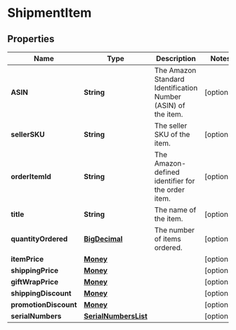 # ShipmentItem

## Properties
Name | Type | Description | Notes
------------ | ------------- | ------------- | -------------
**ASIN** | **String** | The Amazon Standard Identification Number (ASIN) of the item. |  [optional]
**sellerSKU** | **String** | The seller SKU of the item. |  [optional]
**orderItemId** | **String** | The Amazon-defined identifier for the order item. |  [optional]
**title** | **String** | The name of the item. |  [optional]
**quantityOrdered** | [**BigDecimal**](BigDecimal.md) | The number of items ordered. |  [optional]
**itemPrice** | [**Money**](Money.md) |  |  [optional]
**shippingPrice** | [**Money**](Money.md) |  |  [optional]
**giftWrapPrice** | [**Money**](Money.md) |  |  [optional]
**shippingDiscount** | [**Money**](Money.md) |  |  [optional]
**promotionDiscount** | [**Money**](Money.md) |  |  [optional]
**serialNumbers** | [**SerialNumbersList**](SerialNumbersList.md) |  |  [optional]
